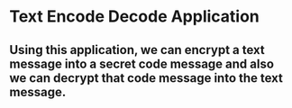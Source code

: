 # Text Encode Decode Application
## Using this application, we can encrypt a text message into a secret code message and also we can decrypt that code message into the text message.
